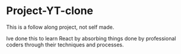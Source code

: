 # Project-YT-clone

This is a follow along project, not self made.

Ive done this to learn React by absorbing things done by professional coders
through their techniques and processes.
